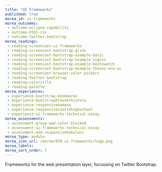 ```yaml
---
title: "UI Frameworks"
published: true
morea_id: ui-frameworks
morea_outcomes:
 - outcome-eclipse-capability
 - outcome-html-css
 - outcome-twitter-bootstrap
morea_readings:
 - reading-screencast-ui-frameworks
 - reading-screencast-bootstrap-grids
 - reading-screencast-bootstrap-example-basic
 - reading-screencast-bootstrap-example-signin
 - reading-screencast-bootstrap-example-bootswatch
 - reading-screencast-bootstrap-example-theses-are-us
 - reading-screencast-browser-color-pickers
 - reading-twitter-bootstrap
 - reading-colorzilla
 - reading-palette
morea_experiences:
 - experience-bootstrap-bookmarks
 - experience-bootstrapbrowserhistory
 - experience-responsivekamanu
 - experience-responsivecastlehighschool
 - experience-ui-frameworks-technical-essay
morea_assessments:
 - assessment-group-wod-color-blocked
 - assessment-ui-frameworks-technical-essay
 - assessment-wod-responsivehokulani
morea_type: module
morea_icon_url: /morea/070.ui-frameworks/logo.png
morea_labels:
morea_sort_order: 7
---
```


Frameworks for the web presentation layer, focussing on Twitter Bootstrap.



